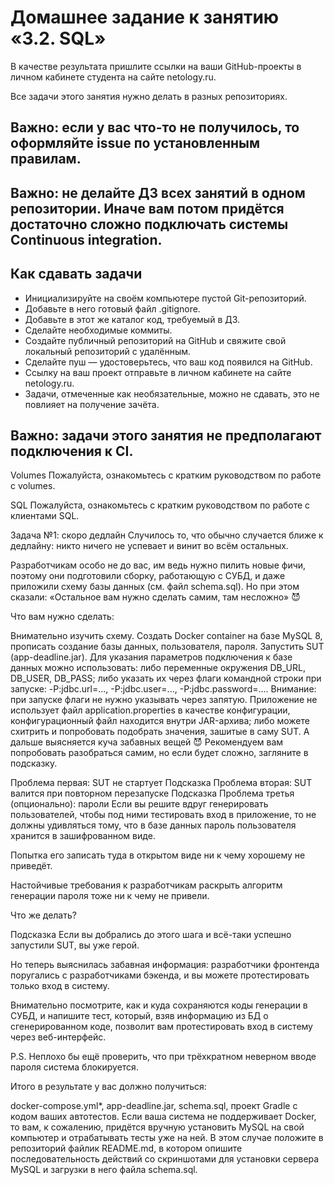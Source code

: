# Домашнее задание к занятию «3.2. SQL»
В качестве результата пришлите ссылки на ваши GitHub-проекты в личном кабинете студента на сайте netology.ru.

Все задачи этого занятия нужно делать в разных репозиториях.

## Важно: если у вас что-то не получилось, то оформляйте issue по установленным правилам.

## Важно: не делайте ДЗ всех занятий в одном репозитории. Иначе вам потом придётся достаточно сложно подключать системы Continuous integration.

## Как сдавать задачи
* Инициализируйте на своём компьютере пустой Git-репозиторий.
* Добавьте в него готовый файл .gitignore.
* Добавьте в этот же каталог код, требуемый в ДЗ.
* Сделайте необходимые коммиты.
* Создайте публичный репозиторий на GitHub и свяжите свой локальный репозиторий с удалённым.
* Сделайте пуш — удостоверьтесь, что ваш код появился на GitHub.
* Ссылку на ваш проект отправьте в личном кабинете на сайте netology.ru.
* Задачи, отмеченные как необязательные, можно не сдавать, это не повлияет на получение зачёта.
## Важно: задачи этого занятия не предполагают подключения к CI.

Volumes
Пожалуйста, ознакомьтесь с кратким руководством по работе с volumes.

SQL
Пожалуйста, ознакомьтесь с кратким руководством по работе с клиентами SQL.

Задача №1: скоро дедлайн
Случилось то, что обычно случается ближе к дедлайну: никто ничего не успевает и винит во всём остальных.

Разработчикам особо не до вас, им ведь нужно пилить новые фичи, поэтому они подготовили сборку, работающую с СУБД, и даже приложили схему базы данных (см. файл schema.sql). Но при этом сказали: «Остальное вам нужно сделать самим, там несложно» 😈

Что вам нужно сделать:

Внимательно изучить схему.
Создать Docker container на базе MySQL 8, прописать создание базы данных, пользователя, пароля.
Запустить SUT (app-deadline.jar). Для указания параметров подключения к базе данных можно использовать:
либо переменные окружения DB_URL, DB_USER, DB_PASS;
либо указать их через флаги командной строки при запуске: -P:jdbc.url=..., -P:jdbc.user=..., -P:jdbc.password=.... Внимание: при запуске флаги не нужно указывать через запятую. Приложение не использует файл application.properties в качестве конфигурации, конфигурационный файл находится внутри JAR-архива;
либо можете схитрить и попробовать подобрать значения, зашитые в саму SUT.
А дальше выясняется куча забавных вещей 😈 Рекомендуем вам попробовать разобраться самим, но если будет сложно, загляните в подсказку.

Проблема первая: SUT не стартует
Подсказка
Проблема вторая: SUT валится при повторном перезапуске
Подсказка
Проблема третья (опционально): пароли
Если вы решите вдруг генерировать пользователей, чтобы под ними тестировать вход в приложение, то не должны удивляться тому, что в базе данных пароль пользователя хранится в зашифрованном виде.

Попытка его записать туда в открытом виде ни к чему хорошему не приведёт.

Настойчивые требования к разработчикам раскрыть алгоритм генерации пароля тоже ни к чему не привели.

Что же делать?

Подсказка
Если вы добрались до этого шага и всё-таки успешно запустили SUT, вы уже герой.

Но теперь выяснилась забавная информация: разработчики фронтенда поругались с разработчиками бэкенда, и вы можете протестировать только вход в систему.

Внимательно посмотрите, как и куда сохраняются коды генерации в СУБД, и напишите тест, который, взяв информацию из БД о сгенерированном коде, позволит вам протестировать вход в систему через веб-интерфейс.

P.S. Неплохо бы ещё проверить, что при трёхкратном неверном вводе пароля система блокируется.

Итого в результате у вас должно получиться:

docker-compose.yml*,
app-deadline.jar,
schema.sql,
проект Gradle c кодом ваших автотестов.
Если ваша система не поддерживает Docker, то вам, к сожалению, придётся вручную установить MySQL на свой компьютер и отрабатывать тесты уже на ней. В этом случае положите в репозиторий файлик README.md, в котором опишите последовательность действий со скриншотами для установки сервера MySQL и загрузки в него файла schema.sql.